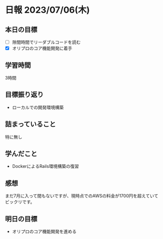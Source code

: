 # 日報 2023/07/06(木)

## 本日の目標
- [ ] 隙間時間でリーダブルコードを読む
- [x] オリプロのコア機能開発に着手

## 学習時間
3時間

## 目標振り返り
- ローカルでの開発環境構築

## 詰まっていること
特に無し

## 学んだこと
- DockerによるRails環境構築の復習

## 感想
まだ7月に入って間もないですが、現時点でのAWSの料金が1700円を超えていてビックリです。

## 明日の目標
- オリプロのコア機能開発を進める
